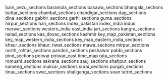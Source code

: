 bain_pezu_sections
baramula_sections
basawa_sections
bhangala_sections
buttar_sections
chambal_sections
chandigar_sections
dag_sections
dina_sections
gabhir_sections
garhi_sections
guma_sections
hirpur_sections
hari_sections
index_pakistan
index_india
indus
marwat_sections
western_india
east_india
jari_sections
kangra_sections
nalad_sections
kas_dovac_sections
kashmir
key_map_pakistan_sections
key_map_western_india_sections
key_map_eastern_india_sections
khaur_sections
khaur_riwat_sections
mawa_sections
mirpur_sections
north_rohtas_sections
pandori_sections
peshawar
pabbi_sections
pind_sections
potwar
potwar_east
time_map
rata_sections
romushi_sections
sakrana_sections
sauj_sections
shahpur_sections
kameng_sections
muksar_sections
surai_sections
punjab_sections
tinau_sections
swat_sections
shaliganga_sections
soan
tatrot_sections
